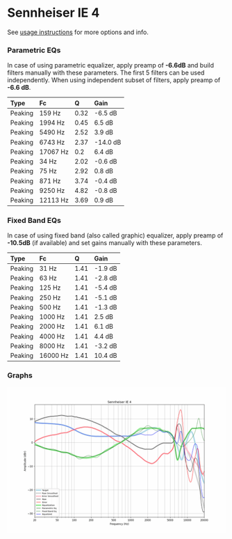 # Sennheiser IE 4
See [usage instructions](https://github.com/jaakkopasanen/AutoEq#usage) for more options and info.

### Parametric EQs
In case of using parametric equalizer, apply preamp of **-6.6dB** and build filters manually
with these parameters. The first 5 filters can be used independently.
When using independent subset of filters, apply preamp of **-6.6 dB**.

| Type    | Fc       |    Q | Gain     |
|:--------|:---------|:-----|:---------|
| Peaking | 159 Hz   | 0.32 | -6.5 dB  |
| Peaking | 1994 Hz  | 0.45 | 6.5 dB   |
| Peaking | 5490 Hz  | 2.52 | 3.9 dB   |
| Peaking | 6743 Hz  | 2.37 | -14.0 dB |
| Peaking | 17067 Hz | 0.2  | 6.4 dB   |
| Peaking | 34 Hz    | 2.02 | -0.6 dB  |
| Peaking | 75 Hz    | 2.92 | 0.8 dB   |
| Peaking | 871 Hz   | 3.74 | -0.4 dB  |
| Peaking | 9250 Hz  | 4.82 | -0.8 dB  |
| Peaking | 12113 Hz | 3.69 | 0.9 dB   |

### Fixed Band EQs
In case of using fixed band (also called graphic) equalizer, apply preamp of **-10.5dB**
(if available) and set gains manually with these parameters.

| Type    | Fc       |    Q | Gain    |
|:--------|:---------|:-----|:--------|
| Peaking | 31 Hz    | 1.41 | -1.9 dB |
| Peaking | 63 Hz    | 1.41 | -2.8 dB |
| Peaking | 125 Hz   | 1.41 | -5.4 dB |
| Peaking | 250 Hz   | 1.41 | -5.1 dB |
| Peaking | 500 Hz   | 1.41 | -1.3 dB |
| Peaking | 1000 Hz  | 1.41 | 2.5 dB  |
| Peaking | 2000 Hz  | 1.41 | 6.1 dB  |
| Peaking | 4000 Hz  | 1.41 | 4.4 dB  |
| Peaking | 8000 Hz  | 1.41 | -3.2 dB |
| Peaking | 16000 Hz | 1.41 | 10.4 dB |

### Graphs
![](./Sennheiser%20IE%204.png)